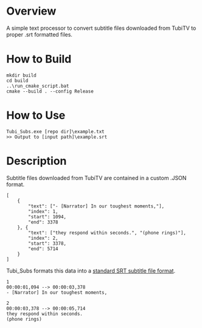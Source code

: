 # Overview
A simple text processor to convert subtitle files downloaded from TubiTV to proper .srt formatted files.

# How to Build
```
mkdir build
cd build
..\run_cmake_script.bat
cmake --build . --config Release
```

# How to Use
```
Tubi_Subs.exe [repo dir]\example.txt
>> Output to [input path]\example.srt
```

# Description
Subtitle files downloaded from TubiTV are contained in a custom .JSON format.

```
[
    {
        "text": ["- [Narrator] In our toughest moments,"],
        "index": 1,
        "start": 1094,
        "end": 3378
    }, {
        "text": ["they respond within seconds.", "(phone rings)"],
        "index": 2,
        "start": 3378,
        "end": 5714
    }
]
```

Tubi_Subs formats this data into a [standard SRT subtitle file format](https://docs.fileformat.com/video/srt/#example-of-srt).

```
1
00:00:01,094 --> 00:00:03,378
- [Narrator] In our toughest moments,

2
00:00:03,378 --> 00:00:05,714
they respond within seconds.
(phone rings)
```